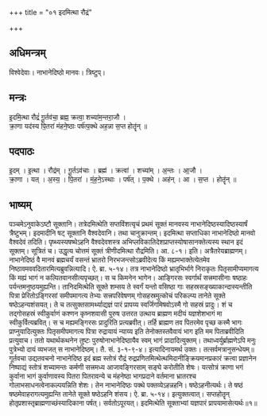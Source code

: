 +++
title = "०१ इदमित्था रौद्रं"

+++
## अधिमन्त्रम्
विश्वेदेवाः। नाभानेदिष्ठो मानवः। त्रिष्टुप्।

## मन्त्रः
इ॒दमि॒त्था रौद्रं॑ गू॒र्तव॑चा॒ ब्रह्म॒ क्रत्वा॒ शच्या॑म॒न्तरा॒जौ ।  
क्रा॒णा यद॑स्य पि॒तरा॑ मंहने॒ष्ठाः पर्ष॑त्प॒क्थे अह॒न्ना स॒प्त होतॄ॑न् ॥

## पदपाठः
इ॒दम् । इ॒त्था । रौद्र॑म् । गू॒र्तऽव॑चाः । ब्रह्म॑ । क्रत्वा॑ । शच्या॑म् । अ॒न्तः । आ॒जौ ।  
क्रा॒णा । यत् । अ॒स्य॒ । पि॒तरा॑ । मं॒ह॒ने॒ऽस्थाः । पर्ष॑त् । प॒क्थे । अह॑न् । आ । स॒प्त । होतॄ॑न् ॥

## भाष्यम्
पञ्चमेऽनुवाकेऽष्टौ सूक्तानि। तत्रेदमित्थेति सप्तविंशत्यृचं प्रथमं सूक्तं मानवस्य नाभानेदिष्ठस्यादिष्ठस्यार्षं त्रैष्टुभम्। इदमादीनि षट् सूक्तानि वैश्वदेवानि। तथा चानुक्रान्तम्। इदमित्था सप्ताधिका नाभानेदिष्ठो मानवो वैश्वदेवं तदिति। पृष्थ्यस्यषष्थेऽहनि वैश्वदेवशस्त्र अभिप्लविकातिदेशप्राप्तस्योषासानक्तेत्यस्य स्थान इदं सूक्तम्। सूत्रितं च। उद्धृत्य चोत्तमं सूक्तं त्रीणीदमित्था रौद्रमिति। आ. ८-१। इति। अत्रैतरेयब्राह्मणम्। नाभानेदिष्ठं वै मानवं ब्रह्मचर्यं वसन्तं भ्रातरो निरभजन्त्सोऽब्रवीदेत्य किं मह्यमभाक्तेत्येतमेव निष्ठावमववदितारमित्यब्रुवन्नित्यादि। ऐ. ब्रा. ५-१४। तत्र नाभानेदिष्ठो भ्रातृभिर्भागे निराकृतः पितृसामीप्यमागत्य किं मह्यं भागं न कल्पितवानसीत्यपृच्छत्। स च किमनेन भागेन। आङ्गिरसः स्वर्गार्थं सत्त्रमासीनाः षष्ठाहः पर्यन्तमनुष्ठयमुह्यन्ति। तानिदमित्थेति सूक्ते शम्सय ते स्वर्गं यन्तो वसिष्ठा गाः सहस्रसङ्ख्याकान्दास्यन्तीति पित्रा प्रेरितोऽङ्गिरसां समीपमागत्य तेभ्यः सत्त्रपरिवेषणम् गोसहस्रमुत्कोचं परिकल्प्य तानेते सूक्ते षष्ठेऽहन्यशंसयत्। ते च तत्सुक्तसामर्थ्याद्यज्ञं पारं प्रापय्य स्वर्जिगमिषवोऽस्मै गो सहस्रं प्रादुः। शं च तद्गोसहस्रं स्वीकुर्वाणं कश्णन कृष्नशवासी पुरुष उत्तरत उत्थाय ब्राह्मण मदीयं यज्ञशेशभागं मा स्वीकुर्वित्यब्रवित्। स च मह्यमङ्गिरसः प्रादुरिति प्रत्यब्रवीत्। तर्हि ब्राह्मण तव पितरमेव पृच्छ कस्मै भागः प्राप्नुयादित्युक्तः पितृसमीपमागत्य पित्रा रुद्रायायं न्याय्य इति तेनोक्तस्तवैवायं भाग इति मम पिताब्रवीदिति प्रत्युवाच। ततो यथार्थकथनेन तुष्टः पुरुषोनाभानेदिष्ठायैव स्वम् भागं प्रादादित्युक्तम्। तथाध्वर्युर्ब्राह्मणेऽपि मनुः पुत्रेभ्यो दायं व्यभजत् स नाभानेदिष्ठम्। तै. सं. ३-१-९-४। इत्यादिनायमर्थ उक्तः। तत्सर्वमत्रानुसन्धेयम्॥गूर्तवचा उद्यतवचनो नाभानेदिष्ठ इदं ब्रह्म स्तोत्रं रौद्रं रुद्रप्रणितमित्थेत्थमिदानीङ्क्रियमानप्रकारं क्रत्वा प्रज्ञानेन निष्पाद्यं स्तोत्रं शच्यामन्तः कर्मणी सत्त्रमध्य आजावङ्गिरसाम् सङ्घे करोतीति शेषः। यत्सोत्रं क्राणा भगं कुर्वाना भागं कुर्वाणावस्य पितरा पितरावन्ये च मंहनेष्ठा भागप्रदाने वर्तमाना भ्रातरश्च गोलाभसाधनत्वेनाकल्पयन्निति शेशः। तेन नाभानेदिष्ठः पक्थे पक्तव्येऽहन्नहनि। षष्ठेऽहनीत्यर्थः। ते षष्ठं षष्ठमेवाहरागत्यमुह्यन्ति तानेते सूक्ते षष्ठेऽहनि शंसय। ऐ. ब्रा. ५-१४। इत्युक्तत्वात्। सप्तहोतॄन् होतृप्रशास्तृब्राह्मणाच्छंस्यादिकाना पर्षत्। सर्वतोऽपूरयत्। इदमित्थेति सूक्ताभ्यां यज्ञपारं प्रापयामासेत्यर्थः॥१॥
